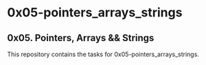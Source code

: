 # 0x05-pointers_arrays_strings

## 0x05. Pointers, Arrays && Strings

This repository contains the tasks for 0x05-pointers_arrays_strings.

